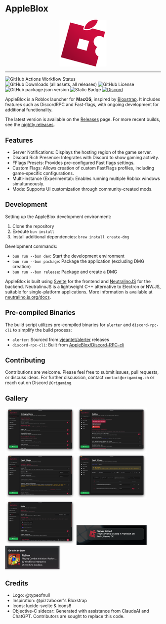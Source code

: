 # AppleBlox

<div align="center">
    <img src=".github/assets/logo.png" style="width:30%;">
</div>

---

![GitHub Actions Workflow Status](https://img.shields.io/github/actions/workflow/status/AppleBlox/appleblox/build.yml?color=%23F43F5E)
![GitHub Downloads (all assets, all releases)](https://img.shields.io/github/downloads/AppleBlox/appleblox/total?color=%23F43F5E)
![GitHub License](https://img.shields.io/github/license/AppleBlox/appleblox?color=%23F43F5E)
![GitHub package.json version](https://img.shields.io/github/package-json/v/AppleBlox/appleblox?color=%23F43F5E)
![Static Badge](https://img.shields.io/badge/built_with_apples-%23F43F5E)
[![Discord](https://img.shields.io/discord/1263512148450082837?logo=discord&logoColor=white&label=discord&color=4d3dff)](https://discord.gg/MWHgn8VNZT)

AppleBlox is a Roblox launcher for **MacOS**, inspired by [Bloxstrap](https://github.com/pizzaboxer/bloxstrap). It includes features such as DiscordRPC and Fast-flags, with ongoing development for additional functionality.

The latest version is available on the [Releases](https://github.com/AppleBlox/appleblox/releases/latest) page. For more recent builds, see the [nightly releases](https://nightly.link/AppleBlox/appleblox/workflows/build/dev?preview).

## Features

- Server Notifications: Displays the hosting region of the game server.
- Discord Rich Presence: Integrates with Discord to show gaming activity.
- FFlags Presets: Provides pre-configured Fast flags settings.
- Custom Flags: Allows creation of custom FastFlags profiles, including game-specific configurations.
- Multi-instance (Experimental): Enables running multiple Roblox windows simultaneously.
- Mods: Supports UI customization through community-created mods.

## Development

Setting up the AppleBlox development environment:

1. Clone the repository
2. Execute `bun install`
3. Install additional dependencies: `brew install create-dmg`

Development commands:
- `bun run --bun dev`: Start the development environment
- `bun run --bun package`: Package the application (excluding DMG creation)
- `bun run --bun release`: Package and create a DMG

AppleBlox is built using [Svelte](https://svelte.dev) for the frontend and [NeutralinoJS](https://neutralino.js.org) for the backend. NeutralinoJS is a lightweight C++ alternative to Electron or NW.JS, suitable for single-platform applications. More information is available at [neutralino.js.org/docs](https://neutralino.js.org/docs).

## Pre-compiled Binaries

The build script utilizes pre-compiled binaries for `alerter` and `discord-rpc-cli` to simplify the build process:

- `alerter`: Sourced from [vjeantet/alerter](https://github.com/vjeantet/alerter) releases
- `discord-rpc-cli`: Built from [AppleBlox/Discord-RPC-cli](https://github.com/AppleBlox/Discord-RPC-cli)

## Contributing

Contributions are welcome. Please feel free to submit issues, pull requests, or discuss ideas. For further discussion, contact `contact@origaming.ch` or reach out on Discord `@Origaming`.

## Gallery

<div float="left">
    <img src=".github/assets/src1.png" style="width:45%;">
    <img src=".github/assets/src2.png" style="width:45%;">
    <img src=".github/assets/src3.png" style="width:45%;">
    <img src=".github/assets/src4.png" style="width:45%;">
    <img src=".github/assets/src7.png" style="width:45%;">
    <img src=".github/assets/src5.png" style="width:45%;">
    <img src=".github/assets/src6.png" style="width:35%;">
</div>

## Credits

- Logo: @typeofnull
- Inspiration: @pizzaboxer's Bloxstrap
- Icons: lucide-svelte & icons8
- Objective-C sidecar: Generated with assistance from ClaudeAI and ChatGPT. Contributors are sought to replace this code.
